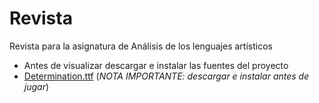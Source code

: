# Revista
Revista para la asignatura de Análisis de los lenguajes artísticos

- Antes de visualizar descargar e instalar las fuentes del proyecto
- [Determination.ttf](determination.zip) (*NOTA IMPORTANTE: descargar e instalar antes de jugar*)
